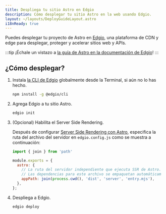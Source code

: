 ```yaml
---
title: Despliega tu sitio Astro en Edgio
description: Cómo desplegar tu sitio Astro en la web usando Edgio.
layout: ~/layouts/DeployGuideLayout.astro
i18nReady: true
---
```


Puedes desplegar tu proyecto de Astro en [Edgio](https://www.edg.io/), una plataforma de CDN y edge para desplegar, proteger y acelerar sitios web y APIs.

:::tip
¡Échale un vistazo a [la guía de Astro en la documentación de Edgio](https://docs.edg.io/guides/astro)!
:::

## ¿Cómo desplegar?

1. Instala [la CLI de Edgio](https://docs.edg.io/guides/cli) globalmente desde la Terminal, si aún no lo has hecho.

    ```bash
    npm install -g @edgio/cli
    ```

2. Agrega Edgio a tu sitio Astro.

    ```bash
    edgio init
    ```

3. (Opcional) Habilita el Server Side Rendering.

    Después de configurar [Server Side Rendering con Astro](/es/guides/server-side-rendering/), especifica la ruta del archivo del servidor en `edgio.config.js` como se muestra a continuación:

    ```js title="edgio.config.js" ins={2,5-9}
    import { join } from 'path'

    module.exports = {
      astro: {
        // La ruta del servidor independiente que ejecuta SSR de Astro.
        // Las dependencias para este archivo se empaquetan automáticamente.
        appPath: join(process.cwd(), 'dist', 'server', 'entry.mjs'),
      },
    };
    ```

4. Despliega a Edgio.

    ```bash
    edgio deploy
    ```
